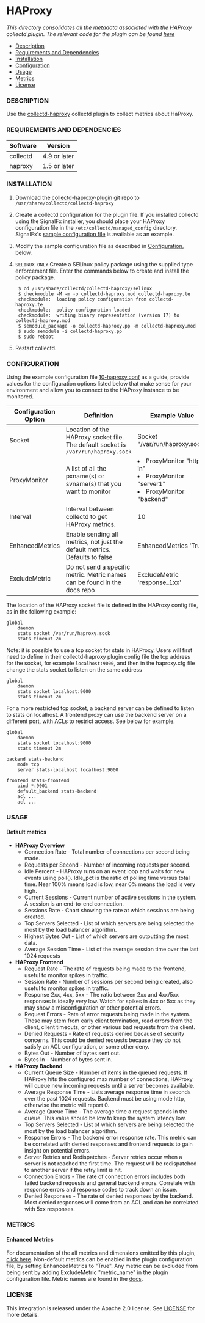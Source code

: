 # HAProxy

_This directory consolidates all the metadata associated with the HAProxy collectd plugin. The relevant code for the plugin can be found [here](https://github.com/signalfx/collectd-haproxy)_

- [Description](#description)
- [Requirements and Dependencies](#requirements-and-dependencies)
- [Installation](#installation)
- [Configuration](#configuration)
- [Usage](#usage)
- [Metrics](#metrics)
- [License](#license)

### DESCRIPTION

Use the [collectd-haproxy](https://github.com/signalfx/collectd-haproxy) collectd plugin to collect metrics about HaProxy.

### REQUIREMENTS AND DEPENDENCIES

| Software  | Version        |
|-----------|----------------|
| collectd  |  4.9 or later  |
| haproxy  | 1.5 or later |

### INSTALLATION

1. Download the [collectd-haproxy-plugin](https://github.com/signalfx/collectd-haproxy) git repo to `/usr/share/collectd/collectd-haproxy`
1. Create a collectd configuration for the plugin file. If you installed collectd using the SignalFx installer, you should place your HAProxy configuration file in the `/etc/collectd/managed_config` directory. SignalFx's [sample configuration file](https://github.com/signalfx/integrations/tree/master/collectd-haproxy/10-haproxy.conf) is available as an example.
1. Modify the sample configuration file as described in [Configuration](#configuration), below.
1. `SELINUX ONLY` Create a SELinux policy package using the supplied type enforcement file.  Enter the commands below to create and install the policy package.

        $ cd /usr/share/collectd/collectd-haproxy/selinux
        $ checkmodule -M -m -o collectd-haproxy.mod collectd-haproxy.te
        checkmodule:  loading policy configuration from collectd-haproxy.te
        checkmodule:  policy configuration loaded
        checkmodule:  writing binary representation (version 17) to collectd-haproxy.mod
        $ semodule_package -o collectd-haproxy.pp -m collectd-haproxy.mod
        $ sudo semodule -i collectd-haproxy.pp
        $ sudo reboot

1. Restart collectd.


### CONFIGURATION

Using the example configuration file [10-haproxy.conf](https://github.com/signalfx/integrations/tree/master/collectd-haproxy/10-haproxy.conf) as a guide, provide values for the configuration options listed below that make sense for your environment and allow you to connect to the HAProxy instance to be monitored.

| Configuration Option | Definition | Example Value |
| ---------------------|------------|---------------|
| Socket | Location of the HAProxy socket file. The default socket is `/var/run/haproxy.sock` | Socket "/var/run/haproxy.sock" |
| ProxyMonitor | A list of all the pxname(s) or svname(s) that you want to monitor | <ui><li>ProxyMonitor "http-in"</li><li>ProxyMonitor "server1"</li><li>ProxyMonitor "backend"</li></ui> |
| Interval | Interval between collectd to get HAProxy metrics. | 10 |
| EnhancedMetrics | Enable sending all metrics, not just the default metrics. Defaults to false| EnhancedMetrics 'True' |
| ExcludeMetric | Do not send a specific metric. Metric names can be found in the docs repo | ExcludeMetric 'response_1xx' |

The location of the HAProxy socket file is defined in the HAProxy config file, as in the following example:

```
global
    daemon
    stats socket /var/run/haproxy.sock
    stats timeout 2m
```

Note: it is possible to use a tcp socket for stats in HAProxy. Users will first need to define in their collectd-haproxy plugin config file the tcp address for the socket, for example `localhost:9000`, and then in the haproxy.cfg file change the stats socket to listen on the same address
```
global
    daemon
    stats socket localhost:9000
    stats timeout 2m
```

For a more restricted tcp socket, a backend server can be defined to listen to stats on localhost. A frontend proxy can use the backend server on a different port, with ACLs to restrict access. See below for example.

```
global
    daemon
    stats socket localhost:9000
    stats timeout 2m

backend stats-backend
    mode tcp
    server stats-localhost localhost:9000

frontend stats-frontend
    bind *:9001
    default_backend stats-backend
    acl ...
    acl ...
```

### USAGE
#### Default metrics
- **HAProxy Overview**
  - Connection Rate - Total number of connections per second being made.
  - Requests per Second - Number of incoming requests per second.
  - Idle Percent - HAProxy runs on an event loop and waits for new events using poll(). Idle_pct is the ratio of polling time versus total time. Near 100% means load is low, near 0% means the load is very high.
  - Current Sessions - Current number of active sessions in the system. A session is an end-to-end connection.
  - Sessions Rate - Chart showing the rate at which sessions are being created.
  - Top Servers Selected - List of which servers are being selected the most by the load balancer algorithm.
  - Highest Bytes Out - List of which servers are outputting the most data.
  - Average Session Time - List of the average session time over the last 1024 requests
- **HAProxy Frontend**
  - Request Rate - The rate of requests being made to the frontend, useful to monitor spikes in traffic.
  - Session Rate - Number of sessions per second being created, also useful to monitor spikes in traffic.
  - Response 2xx, 4xx, 5xx - The ratio between 2xx and 4xx/5xx responses is ideally very low. Watch for spikes in 4xx or 5xx as they may show a misconfiguration or other potential errors.
  - Request Errors - Rate of error requests being made in the system. These may stem from early client termination, read errors from the client, client timeouts, or other various bad requests from the client.
  - Denied Requests - Rate of requests denied because of security concerns. This could be denied requests because they do not satisfy an ACL configuration, or some other deny.
  - Bytes Out - Number of bytes sent out.
  - Bytes In - Number of bytes sent in.
- **HAProxy Backend**
  - Current Queue Size - Number of items in the queued requests. If HAProxy hits the configured max number of connections, HAProxy will queue new incoming requests until a server becomes available.
  - Average Response Time - Lists average response time in seconds over the past 1024 requests. Backend must be using mode http, otherwise the metric will report 0.
  - Average Queue Time - The average time a request spends in the queue. This value should be low to keep the system latency low.
  - Top Servers Selected - List of which servers are being selected the most by the load balancer algorithm.
  - Response Errors - The backend error response rate. This metric can be correlated with denied responses and frontend requests to gain insight on potential errors.
  - Server Retries and Redispatches - Server retries occur when a server is not reached the first time. The request will be redispatched to another server if the retry limit is hit.
  - Connection Errors - The rate of connection errors includes both failed backend requests and general backend errors. Correlate with response errors and response codes to track down an issue.
  - Denied Responses - The rate of denied responses by the backend. Most denied responses will come from an ACL and can be correlated with 5xx responses.

### METRICS
#### Enhanced Metrics
For documentation of the all metrics and dimensions emitted by this plugin, [click here](././docs). Non-default metrics can be enabled in the plugin configuration file, by setting EnhancedMetrics to "True". Any metric can be excluded from being sent by adding ExcludeMetric "metric_name" in the plugin configuration file. Metric names are found in the [docs](././docs).


### LICENSE

This integration is released under the Apache 2.0 license. See [LICENSE](./LICENSE) for more details.
